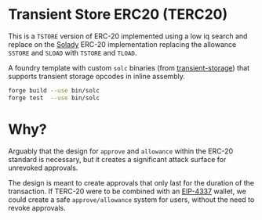 # Transient Store ERC20 (TERC20)

This is a `TSTORE` version of ERC-20 implemented using a low iq search and replace on the [Solady](https://github.com/Vectorized/solady) ERC-20 implementation replacing the allowance `SSTORE` and `SLOAD` with `TSTORE` and `TLOAD`.

A foundry template with custom `solc` binaries (from [transient-storage](https://github.com/ethereum/solidity/tree/transient-store)) that supports transient storage opcodes in inline assembly.
```bash
forge build --use bin/solc
forge test  --use bin/solc
```

# Why?

Arguably that the design for `approve` and `allowance` within the ERC-20 standard is necessary, but it creates a significant attack surface for unrevoked approvals. 

The design is meant to create approvals that only last for the duration of the transaction. If TERC-20 were to be combined with an [EIP-4337](https://eips.ethereum.org/EIPS/eip-4337) wallet, we could create a safe `approve/allowance` system for users, without the need to revoke approvals.
